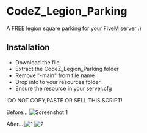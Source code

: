 # CodeZ_Legion_Parking
A FREE legion square parking for your FiveM server :)

Installation
------------
- Download the file
- Extract the CodeZ_Legion_Parking folder 
- Remove "-main" from file name
- Drop into to your resources folder
- Ensure the resource in your server.cfg

!DO NOT COPY,PASTE OR SELL THIS SCRIPT!

Before...
![Screenshot 1](https://github.com/ObsidianCodeZ/CodeZ_Legion_Parking/assets/153365250/2dbf1f35-d818-47ed-b634-5b8494f0111d)

After...
![1](https://github.com/ObsidianCodeZ/CodeZ_Legion_Parking/assets/153365250/33b8667c-0500-469a-8094-28d34200ea39)
![2](https://github.com/ObsidianCodeZ/CodeZ_Legion_Parking/assets/153365250/1209adee-2537-40a5-b769-1391e9e9a503)
